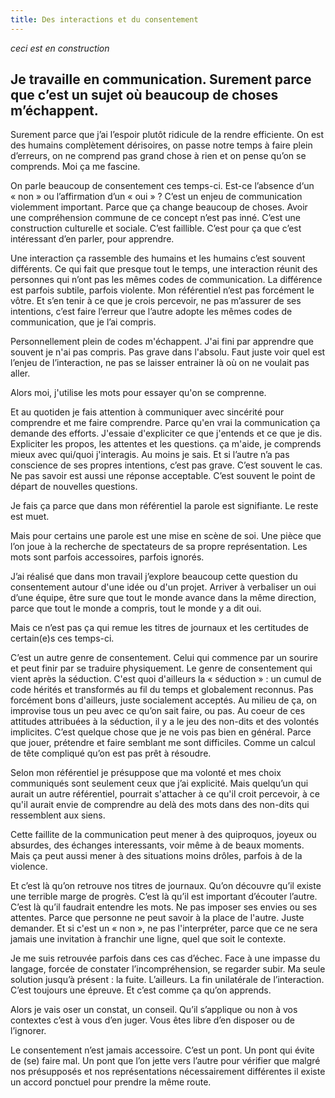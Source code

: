 ```yaml
---
title: Des interactions et du consentement
---
```


_ceci est en construction_

## Je travaille en communication. Surement parce que c’est un sujet où beaucoup de choses m’échappent. 

Surement parce que j’ai l’espoir plutôt ridicule de la rendre efficiente. On est des humains complètement dérisoires, on passe notre temps à faire plein d’erreurs, on ne comprend pas grand chose à rien et on pense qu’on se comprends. Moi ça me fascine. 

On parle beaucoup de consentement ces temps-ci. Est-ce l’absence d‘un « non » ou l’affirmation d’un « oui » ? C’est un enjeu de communication violemment important. Parce que ça change beaucoup de choses. Avoir une compréhension commune de ce concept n’est pas inné. C’est une construction culturelle et sociale. C’est faillible. C’est pour ça que c’est intéressant d’en parler, pour apprendre. 

Une interaction ça rassemble des humains et les humains c’est souvent différents. Ce qui fait que presque tout le temps, une interaction réunit des personnes qui n’ont pas les mêmes codes de communication. La différence est parfois subtile, parfois violente. Mon référentiel n‘est pas forcément le vôtre. Et s’en tenir à ce que je crois percevoir, ne pas m’assurer de ses intentions, c’est faire l’erreur que l’autre adopte les mêmes codes de communication, que je l’ai compris. 

Personnellement plein de codes m'échappent. J'ai fini par apprendre que souvent je n'ai pas compris. Pas grave dans l'absolu. Faut juste voir quel est l’enjeu de l’interaction, ne pas se laisser entrainer là où on ne voulait pas aller. 

Alors moi, j'utilise les mots pour essayer qu'on se comprenne. 

Et au quotiden je fais attention à communiquer avec sincérité pour comprendre et me faire comprendre. Parce qu'en vrai la communication ça demande des efforts. J'essaie d'expliciter ce que j'entends et ce que je dis. Expliciter les propos, les attentes et les questions. ça m'aide, je comprends mieux avec qui/quoi j'interagis. Au moins je sais. Et si l’autre n’a pas conscience de ses propres intentions, c’est pas grave. C’est souvent le cas. Ne pas savoir est aussi une réponse acceptable. C’est souvent le point de départ de nouvelles questions. 

Je fais ça parce que dans mon référentiel la parole est signifiante. Le reste est muet. 

Mais pour certains une parole est une mise en scène de soi. Une pièce que l’on joue à la recherche de spectateurs de sa propre représentation. Les mots sont parfois accessoires, parfois ignorés.  

J’ai réalisé que dans mon travail j’explore beaucoup cette question du consentement autour d'une idée ou d'un projet. Arriver à verbaliser un oui d’une équipe, être sure que tout le monde avance dans la même direction, parce que tout le monde a compris, tout le monde y a dit oui.

Mais ce n’est pas ça qui remue les titres de journaux et les certitudes de certain(e)s ces temps-ci. 

C’est un autre genre de consentement. Celui qui commence par un sourire et peut finir par se traduire physiquement. Le genre de consentement qui vient après la séduction. C'est quoi d'ailleurs la « séduction » : un cumul de code hérités et transformés au fil du temps et globalement reconnus. Pas forcément bons d'ailleurs, juste socialement acceptés. Au milieu de ça, on improvise tous un peu avec ce qu’on sait faire, ou pas. Au coeur de ces attitudes attribuées à la séduction, il y a le jeu des non-dits et des volontés implicites. C’est quelque chose que je ne vois pas bien en général. Parce que jouer, prétendre et faire semblant me sont difficiles. Comme un calcul de tête compliqué qu’on est pas prêt à résoudre. 

Selon mon référentiel je présuppose que ma volonté et mes choix communiqués sont seulement ceux que j’ai explicité. Mais quelqu’un qui aurait un autre référentiel, pourrait s'attacher à ce qu'il croit percevoir, à ce qu'il aurait envie de comprendre au delà des mots dans des non-dits qui ressemblent aux siens. 

Cette faillite de la communication peut mener à des quiproquos, joyeux ou absurdes, des échanges interessants, voir même à de beaux moments. Mais ça peut aussi mener à des situations moins drôles, parfois à de la violence.

Et c’est là qu’on retrouve nos titres de journaux. Qu’on découvre qu’il existe une terrible marge de progrès. C’est là qu’il est important d’écouter l’autre. C’est là qu’il faudrait entendre les mots. Ne pas imposer ses envies ou ses attentes. Parce que personne ne peut savoir à la place de l'autre. Juste demander. Et si c'est un « non », ne pas l'interpréter, parce que ce ne sera jamais une invitation à franchir une ligne, quel que soit le contexte.

Je me suis retrouvée parfois dans ces cas d’échec. Face à une impasse du langage, forcée de constater l’incompréhension, se regarder subir. Ma seule solution jusqu’à présent : la fuite. L’ailleurs. La fin unilatérale de l’interaction. C’est toujours une épreuve. Et c’est comme ça qu’on apprends. 

Alors je vais oser un constat, un conseil. Qu’il s’applique ou non à vos contextes c’est à vous d’en juger. Vous êtes libre d’en disposer ou de l’ignorer. 

Le consentement n’est jamais accessoire. C’est un pont. Un pont qui évite de (se) faire mal. Un pont que l’on jette vers l’autre pour vérifier que malgré nos présupposés et nos représentations nécessairement différentes il existe un accord ponctuel pour prendre la même route. 
